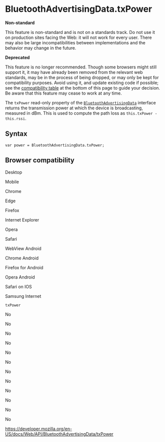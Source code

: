 # BluetoothAdvertisingData.txPower

**Non-standard**

This feature is non-standard and is not on a standards track. Do not use it on production sites facing the Web: it will not work for every user. There may also be large incompatibilities between implementations and the behavior may change in the future.

**Deprecated**

This feature is no longer recommended. Though some browsers might still support it, it may have already been removed from the relevant web standards, may be in the process of being dropped, or may only be kept for compatibility purposes. Avoid using it, and update existing code if possible; see the [compatibility table](#browser_compatibility) at the bottom of this page to guide your decision. Be aware that this feature may cease to work at any time.

The `txPower` read-only property of the [`BluetoothAdvertisingData`](../bluetoothadvertisingdata) interface returns the transmission power at which the device is broadcasting, measured in dBm. This is used to compute the path loss as `this.txPower - this.rssi`.

## Syntax

    var power = BluetoothAdvertisingData.txPower;

## Browser compatibility

Desktop

Mobile

Chrome

Edge

Firefox

Internet Explorer

Opera

Safari

WebView Android

Chrome Android

Firefox for Android

Opera Android

Safari on IOS

Samsung Internet

`txPower`

No

No

No

No

No

No

No

No

No

No

No

No

<a href="https://developer.mozilla.org/en-US/docs/Web/API/BluetoothAdvertisingData/txPower" class="_attribution-link">https://developer.mozilla.org/en-US/docs/Web/API/BluetoothAdvertisingData/txPower</a>
